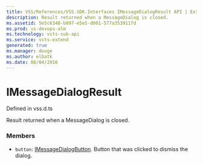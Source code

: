 ```yaml
---
title: VSS/References/VSS.SDK.Interfaces IMessageDialogResult API | Extensions for Visual Studio Team Services
description: Result returned when a MessageDialog is closed.
ms.assetid: 5e5c6348-b097-e5e5-d001-577a353911fd
ms.prod: vs-devops-alm
ms.technology: vsts-sub-api
ms.service: vsts-extend
generated: true
ms.manager: douge
ms.author: elbatk
ms.date: 08/04/2016
---
```


# IMessageDialogResult

Defined in vss.d.ts


Result returned when a MessageDialog is closed. 

### Members

* `button`: [IMessageDialogButton](../../../VSS/References/VSS_SDK_Interfaces/IMessageDialogButton.md). Button that was clicked to dismiss the dialog.

